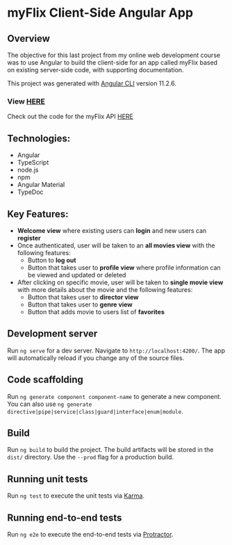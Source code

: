 # myFlix Client-Side Angular App

## Overview

The objective for this last project from my online web development course was to use Angular to build the client-side for an app called myFlix based on existing server-side code, with supporting documentation.

This project was generated with [Angular CLI](https://github.com/angular/angular-cli) version 11.2.6.

### View [HERE](https://name-javi.github.io/Angular-myFlix-client/)

Check out the code for the myFlix API [HERE](https://github.com/Name-Javi/myFlix)

## Technologies:

- Angular
- TypeScript
- node.js
- npm
- Angular Material
- TypeDoc

## Key Features:

- **Welcome view** where existing users can **login** and new users can **register**
- Once authenticated, user will be taken to an **all movies view** with the following features:
  - Button to **log out**
  - Button that takes user to **profile view** where profile information can be viewed and updated or deleted
- After clicking on specific movie, user will be taken to **single movie view** with more details about the movie and the following features:
  - Button that takes user to **director view**
  - Button that takes user to **genre view**
  - Button that adds movie to users list of **favorites**

## Development server

Run `ng serve` for a dev server. Navigate to `http://localhost:4200/`. The app will automatically reload if you change any of the source files.

## Code scaffolding

Run `ng generate component component-name` to generate a new component. You can also use `ng generate directive|pipe|service|class|guard|interface|enum|module`.

## Build

Run `ng build` to build the project. The build artifacts will be stored in the `dist/` directory. Use the `--prod` flag for a production build.

## Running unit tests

Run `ng test` to execute the unit tests via [Karma](https://karma-runner.github.io).

## Running end-to-end tests

Run `ng e2e` to execute the end-to-end tests via [Protractor](http://www.protractortest.org/).
